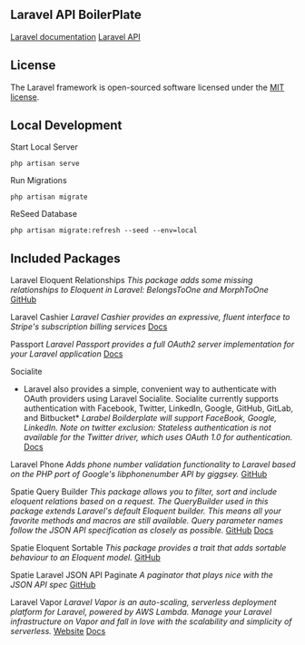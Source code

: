 ## Laravel API BoilerPlate

[Laravel documentation](https://laravel.com/docs/8.x)
[Laravel API](https://laravel.com/api/8.x/)

## License

The Laravel framework is open-sourced software licensed under the [MIT license](https://opensource.org/licenses/MIT).

## Local Development
Start Local Server
```
php artisan serve
```

Run Migrations
```
php artisan migrate
```

ReSeed Database
```
php artisan migrate:refresh --seed --env=local
```

## Included Packages
Laravel Eloquent Relationships
*This package adds some missing relationships to Eloquent in Laravel: BelongsToOne and MorphToOne*
[GitHub](https://github.com/ankurk91/laravel-eloquent-relationships)

Laravel Cashier
*Laravel Cashier provides an expressive, fluent interface to Stripe's subscription billing services*
[Docs](https://laravel.com/docs/8.x/billing)

Passport
*Laravel Passport provides a full OAuth2 server implementation for your Laravel application*
[Docs](https://laravel.com/docs/8.x/passport)

Socialite
* Laravel also provides a simple, convenient way to authenticate with OAuth providers using Laravel Socialite. Socialite currently supports authentication with Facebook, Twitter, LinkedIn, Google, GitHub, GitLab, and Bitbucket*
*Larabel Boilderplate will support FaceBook, Google, LinkedIn. Note on twitter exclusion: Stateless authentication is not available for the Twitter driver, which uses OAuth 1.0 for authentication.*
[Docs](https://laravel.com/docs/8.x/socialite)

Laravel Phone
*Adds phone number validation functionality to Laravel based on the PHP port of Google's libphonenumber API by giggsey.*
[GitHub](https://github.com/Propaganistas/Laravel-Phone)

Spatie Query Builder
*This package allows you to filter, sort and include eloquent relations based on a request. The QueryBuilder used in this package extends Laravel's default Eloquent builder. This means all your favorite methods and macros are still available. Query parameter names follow the JSON API specification as closely as possible.*
[GitHub](https://github.com/spatie/laravel-query-builder)
[Docs](https://spatie.be/docs/laravel-query-builder/v3/introduction)

Spatie Eloquent Sortable
*This package provides a trait that adds sortable behaviour to an Eloquent model.*
[GitHub](https://github.com/spatie/eloquent-sortable)

Spatie Laravel JSON API Paginate
*A paginator that plays nice with the JSON API spec*
[GitHub](https://github.com/spatie/laravel-json-api-paginate)

Laravel Vapor
*Laravel Vapor is an auto-scaling, serverless deployment platform for Laravel, powered by AWS Lambda. Manage your Laravel infrastructure on Vapor and fall in love with the scalability and simplicity of serverless.*
[Website](https://vapor.laravel.com/)
[Docs](https://docs.vapor.build/1.0/introduction.html#introduction)

